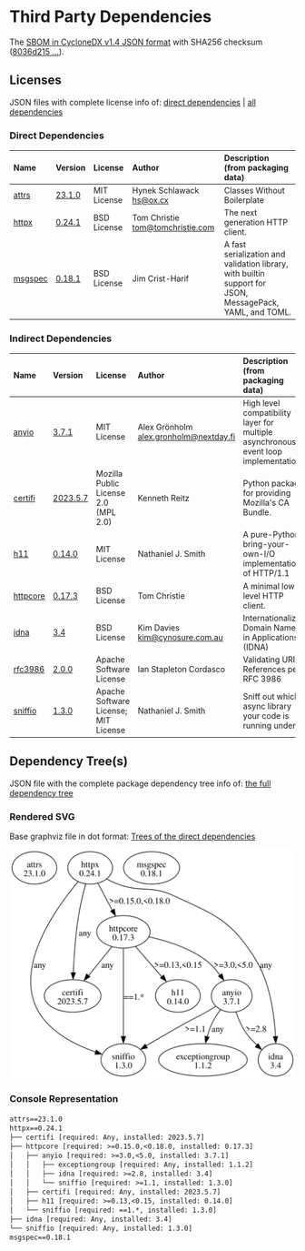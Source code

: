 # Third Party Dependencies

<!--[[[fill sbom_sha256()]]]-->
The [SBOM in CycloneDX v1.4 JSON format](https://git.sr.ht/~sthagen/ajallaan/blob/default/sbom/cdx.json) with SHA256 checksum ([8036d215 ...](https://git.sr.ht/~sthagen/ajallaan/blob/default/sbom/cdx.json.sha256 "sha256:8036d215d427cf45d8246363e74c3b66a8d443ebd70b67f36c24d7d7f70c586d")).
<!--[[[end]]] (checksum: ef23104492ba30f5182d14c379c0b82e)-->
## Licenses 

JSON files with complete license info of: [direct dependencies](direct-dependency-licenses.json) | [all dependencies](all-dependency-licenses.json)

### Direct Dependencies

<!--[[[fill direct_dependencies_table()]]]-->
| Name                                                    | Version                                            | License     | Author                             | Description (from packaging data)                                                                        |
|:--------------------------------------------------------|:---------------------------------------------------|:------------|:-----------------------------------|:---------------------------------------------------------------------------------------------------------|
| [attrs](https://www.attrs.org/en/stable/changelog.html) | [23.1.0](https://pypi.org/project/attrs/23.1.0/)   | MIT License | Hynek Schlawack <hs@ox.cx>         | Classes Without Boilerplate                                                                              |
| [httpx](https://github.com/encode/httpx)                | [0.24.1](https://pypi.org/project/httpx/0.24.1/)   | BSD License | Tom Christie <tom@tomchristie.com> | The next generation HTTP client.                                                                         |
| [msgspec](https://jcristharif.com/msgspec/)             | [0.18.1](https://pypi.org/project/msgspec/0.18.1/) | BSD License | Jim Crist-Harif                    | A fast serialization and validation library, with builtin support for JSON, MessagePack, YAML, and TOML. |
<!--[[[end]]] (checksum: c39a022dba784b1540b9fffc8521e62e)-->

### Indirect Dependencies

<!--[[[fill indirect_dependencies_table()]]]-->
| Name                                                                | Version                                                | License                              | Author                                   | Description (from packaging data)                                                   |
|:--------------------------------------------------------------------|:-------------------------------------------------------|:-------------------------------------|:-----------------------------------------|:------------------------------------------------------------------------------------|
| [anyio](https://anyio.readthedocs.io/en/stable/versionhistory.html) | [3.7.1](https://pypi.org/project/anyio/3.7.1/)         | MIT License                          | Alex Grönholm <alex.gronholm@nextday.fi> | High level compatibility layer for multiple asynchronous event loop implementations |
| [certifi](https://github.com/certifi/python-certifi)                | [2023.5.7](https://pypi.org/project/certifi/2023.5.7/) | Mozilla Public License 2.0 (MPL 2.0) | Kenneth Reitz                            | Python package for providing Mozilla's CA Bundle.                                   |
| [h11](https://github.com/python-hyper/h11)                          | [0.14.0](https://pypi.org/project/h11/0.14.0/)         | MIT License                          | Nathaniel J. Smith                       | A pure-Python, bring-your-own-I/O implementation of HTTP/1.1                        |
| [httpcore](https://github.com/encode/httpcore)                      | [0.17.3](https://pypi.org/project/httpcore/0.17.3/)    | BSD License                          | Tom Christie                             | A minimal low-level HTTP client.                                                    |
| [idna](https://github.com/kjd/idna)                                 | [3.4](https://pypi.org/project/idna/3.4/)              | BSD License                          | Kim Davies <kim@cynosure.com.au>         | Internationalized Domain Names in Applications (IDNA)                               |
| [rfc3986](http://rfc3986.readthedocs.io)                            | [2.0.0](https://pypi.org/project/rfc3986/2.0.0/)       | Apache Software License              | Ian Stapleton Cordasco                   | Validating URI References per RFC 3986                                              |
| [sniffio](https://github.com/python-trio/sniffio)                   | [1.3.0](https://pypi.org/project/sniffio/1.3.0/)       | Apache Software License; MIT License | Nathaniel J. Smith                       | Sniff out which async library your code is running under                            |
<!--[[[end]]] (checksum: 7463334b7b1cd3ef3ef94501702ef1cc)-->

## Dependency Tree(s)

JSON file with the complete package dependency tree info of: [the full dependency tree](package-dependency-tree.json)

### Rendered SVG

Base graphviz file in dot format: [Trees of the direct dependencies](package-dependency-tree.dot.txt)

<img src="./package-dependency-tree.svg" alt="Trees of the direct dependencies" title="Trees of the direct dependencies"/>

### Console Representation

<!--[[[fill dependency_tree_console_text()]]]-->
````console
attrs==23.1.0
httpx==0.24.1
├── certifi [required: Any, installed: 2023.5.7]
├── httpcore [required: >=0.15.0,<0.18.0, installed: 0.17.3]
│   ├── anyio [required: >=3.0,<5.0, installed: 3.7.1]
│   │   ├── exceptiongroup [required: Any, installed: 1.1.2]
│   │   ├── idna [required: >=2.8, installed: 3.4]
│   │   └── sniffio [required: >=1.1, installed: 1.3.0]
│   ├── certifi [required: Any, installed: 2023.5.7]
│   ├── h11 [required: >=0.13,<0.15, installed: 0.14.0]
│   └── sniffio [required: ==1.*, installed: 1.3.0]
├── idna [required: Any, installed: 3.4]
└── sniffio [required: Any, installed: 1.3.0]
msgspec==0.18.1
````
<!--[[[end]]] (checksum: 827032eb22376e97cef4d59b11addfa5)-->
